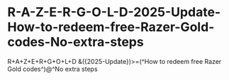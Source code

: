 # R-A-Z-E-R-G-O-L-D-2025-Update-How-to-redeem-free-Razer-Gold-codes-No-extra-steps
R+A+Z+E+R+G+O+L+D &amp;({2025-Update})>=(^How to redeem free Razer Gold codes^)@^No extra steps
